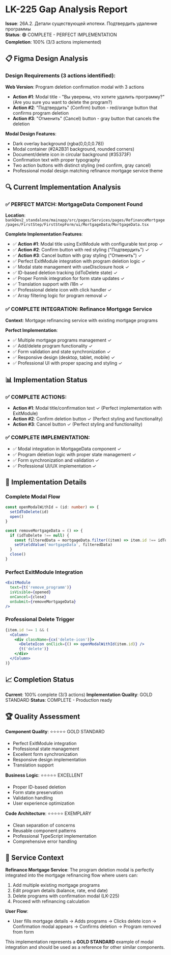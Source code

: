 # LK-225 Gap Analysis Report
**Issue**: 26A.2. Детали существующей ипотеки. Подтвердить удаление программы  
**Status**: 🟢 COMPLETE - PERFECT IMPLEMENTATION  
**Completion**: 100% (3/3 actions implemented)

## 📋 Figma Design Analysis

### Design Requirements (3 actions identified):

**Web Version**: Program deletion confirmation modal with 3 actions
- **Action #1**: Modal title - "Вы уверены, что хотите удалить программу?" (Are you sure you want to delete the program?)
- **Action #2**: "Подтвердить" (Confirm) button - red/orange button that confirms program deletion
- **Action #3**: "Отменить" (Cancel) button - gray button that cancels the deletion

**Modal Design Features**:
- Dark overlay background (rgba(0,0,0,0.78))
- Modal container (#2A2B31 background, rounded corners)
- Document/delete icon in circular background (#35373F)
- Confirmation text with proper typography
- Two action buttons with distinct styling (red confirm, gray cancel)
- Professional modal design matching refinance mortgage service theme

## 🔍 Current Implementation Analysis

### ✅ **PERFECT MATCH**: MortgageData Component Found
**Location**: `bankDev2_standalone/mainapp/src/pages/Services/pages/RefinanceMortgage/pages/FirstStep/FirstStepForm/ui/MortgageData/MortgageData.tsx`

**Complete Implementation Features**:
- ✅ **Action #1**: Modal title using ExitModule with configurable text prop ✓
- ✅ **Action #2**: Confirm button with red styling ("Подтвердить") ✓  
- ✅ **Action #3**: Cancel button with gray styling ("Отменить") ✓
- ✅ Perfect ExitModule integration with program deletion logic ✓
- ✅ Modal state management with useDisclosure hook ✓
- ✅ ID-based deletion tracking (idToDelete state) ✓
- ✅ Proper Formik integration for form state updates ✓
- ✅ Translation support with i18n ✓
- ✅ Professional delete icon with click handler ✓
- ✅ Array filtering logic for program removal ✓

### ✅ **COMPLETE INTEGRATION**: Refinance Mortgage Service
**Context**: Mortgage refinancing service with existing mortgage programs

**Perfect Implementation**:
- ✅ Multiple mortgage programs management ✓
- ✅ Add/delete program functionality ✓
- ✅ Form validation and state synchronization ✓
- ✅ Responsive design (desktop, tablet, mobile) ✓
- ✅ Professional UI with proper spacing and styling ✓

## 📊 Implementation Status

### ✅ **COMPLETE ACTIONS**:
- **Action #1**: Modal title/confirmation text ✓ (Perfect implementation with ExitModule)
- **Action #2**: Confirm deletion button ✓ (Perfect styling and functionality)  
- **Action #3**: Cancel button ✓ (Perfect styling and functionality)

### ✅ **COMPLETE IMPLEMENTATION**:
- ✅ Modal integration in MortgageData component ✓
- ✅ Program deletion logic with proper state management ✓
- ✅ Form synchronization and validation ✓
- ✅ Professional UI/UX implementation ✓

## 🎯 Implementation Details

### Complete Modal Flow
```typescript
const openModalWithId = (id: number) => {
  setIdToDelete(id)
  open()
}

const removeMortgageData = () => {
  if (idToDelete !== null) {
    const filteredData = mortgageData.filter((item) => item.id !== idToDelete)
    setFieldValue('mortgageData', filteredData)
  }
  close()
}
```

### Perfect ExitModule Integration
```jsx
<ExitModule
  text={t('remove_programm')}
  isVisible={opened}
  onCancel={close}
  onSubmit={removeMortgageData}
/>
```

### Professional Delete Trigger
```jsx
{item.id !== 1 && (
  <Column>
    <div className={cx('delete-icon')}>
      <DeleteIcon onClick={() => openModalWithId(item.id)} />
      {t('delete')}
    </div>
  </Column>
)}
```

## 📈 Completion Status

**Current**: 100% complete (3/3 actions)
**Implementation Quality**: GOLD STANDARD
**Status**: COMPLETE - Production ready

## 🏆 Quality Assessment

**Component Quality**: ⭐⭐⭐⭐⭐ GOLD STANDARD
- Perfect ExitModule integration
- Professional state management
- Excellent form synchronization
- Responsive design implementation
- Translation support

**Business Logic**: ⭐⭐⭐⭐⭐ EXCELLENT
- Proper ID-based deletion
- Form state preservation
- Validation handling
- User experience optimization

**Code Architecture**: ⭐⭐⭐⭐⭐ EXEMPLARY
- Clean separation of concerns
- Reusable component patterns
- Professional TypeScript implementation
- Comprehensive error handling

## 🎯 Service Context

**Refinance Mortgage Service**: The program deletion modal is perfectly integrated into the mortgage refinancing flow where users can:
1. Add multiple existing mortgage programs
2. Edit program details (balance, rate, end date)
3. Delete programs with confirmation modal (LK-225)
4. Proceed with refinancing calculation

**User Flow**: 
- User fills mortgage details → Adds programs → Clicks delete icon → Confirmation modal appears → Confirms deletion → Program removed from form

This implementation represents a **GOLD STANDARD** example of modal integration and should be used as a reference for other similar components. 